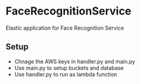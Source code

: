 # FaceRecognitionService
Elastic application for Face Recognition Service

## Setup
- Chnage the AWS keys in handler.py and main.py
- Use main.py to setup buckets and database
- Use handler.py to run as lambda function